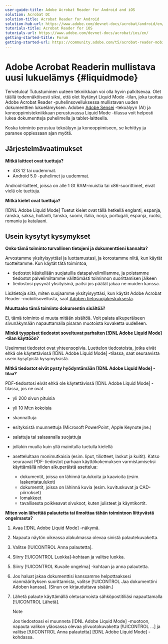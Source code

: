 ```yaml
---
user-guide-title: Adobe Acrobat Reader for Android and iOS
solution: Acrobat DC
solution-title: Acrobat Reader for Android
solution-hub-url: https://www.adobe.com/devnet-docs/acrobat/android/en/
tutorials-title: Acrobat Reader for iOS
tutorials-url: https://www.adobe.com/devnet-docs/acrobat/ios/en/
getting-started-title: Forum
getting-started-url: https://community.adobe.com/t5/acrobat-reader-mobile/bd-p/acrobat-reader-mobile?page=1&sort=latest_replies&filter=all
---
```


# Adobe Acrobat Readerin mullistava uusi lukuelämys {#liquidmode}

Tervetuloa! Tutustuminen uuteen tekniikkaan voi olla hyvin palkitsevaa. Olet täällä todennäköisesti siksi, että olet löytänyt Liquid Mode -tilan, joka tuottaa Adobe Acrobat Reader -puhelinsovelluksessa mullistavan uuden dokumenttien lukuelämyksen. Adoben [Adobe Sensei](https://www.adobe.com/fi/sensei.html) -tekoälyyn (AI) ja koneoppimistekniikkaan perustuvassa Liquid Mode -tilassa voit helposti lukea dokumentteja puhelimella ja tablet-laitteella.

Koska toiminto perustuu tekoälyyn ja koneoppimiseen, se kehittyy ja paranee oppiessaan ajan myötä.

## Järjestelmävaatimukset

**Mitkä laitteet ovat tuettuja?**

* iOS 12 tai uudemmat.
* Android 5.0 -puhelimet ja uudemmat. 

Android-laitteet, joissa on alle 1 Gt RAM-muistia tai x86-suorittimet, eivät vielä ole tuettuja.

**Mitkä kielet ovat tuettuja?**

[!DNL Adobe Liquid Mode] Tuetut kielet ovat tällä hetkellä englanti, espanja, ranska, saksa, hollanti, tanska, suomi, italia, norja, portugali, espanja, ruotsi, romania ja katalaani.

## Usein kysytyt kysymykset

**Onko tämä toiminto turvallinen tietojeni ja dokumenttieni kannalta?**

Arvostamme yksityisyyttäsi ja luottamustasi, ja korostamme niitä, kun käytät tuotteitamme. Kun käytät tätä toimintoa,

* tiedostot käsitellään suojatuilla datapalvelimillamme, ja poistamme tiedostot palvelimiltamme välittömästi toiminnon suorittamisen jälkeen
* tiedostosi pysyvät yksityisinä, paitsi jos päätät jakaa ne muiden kanssa.

Lisätietoja siitä, miten suojaamme yksityisyyttäsi, kun käytät Adobe Acrobat Reader -mobiilisovellusta, saat [Adoben tietosuojakeskuksesta](https://www.adobe.com/fi/privacy.html).

**Muuttaako tämä toiminto dokumentin sisältöä?**

Ei, tämä toiminto ei muuta mitään sisältöä. Voit palata alkuperäiseen sivunäkymään napauttamalla pisaran muotoista kuvaketta uudelleen.

**Minkä tyyppiset tiedostot soveltuvat parhaiten [!DNL Adobe Liquid Mode] -tilan käyttöön?**

Useimmat tiedostot ovat yhteensopivia. Luettelon tiedostoista, jotka eivät ehkä ole käytettävissä [!DNL Adobe Liquid Mode] -tilassa, saat seuraavista usein kysytyistä kysymyksistä. 

**Mitkä tiedostot eivät pysty hyödyntämään [!DNL Adobe Liquid Mode] -tilaa?**

PDF-tiedostosi eivät ehkä ole käytettävissä [!DNL Adobe Liquid Mode] -tilassa, jos ne ovat

* yli 200 sivun pituisia
* yli 10 Mt:n kokoisia
* skannattuja
* esityksistä muunnettuja (Microsoft PowerPoint, Apple Keynote jne.)
* salattuja tai salasanalla suojattuja
* jollakin muulla kuin yllä mainitulla tuetulla kielellä
* asettelultaan monimutkaisia (esim. liput, tiliotteet, laskut ja kuitit). Katso seuraavat PDF-tiedostot parhaan käyttökokemuksen varmistamiseksi käyttämällä niiden alkuperäistä asettelua:

    * dokumentit, joissa on lähinnä taulukoita ja kaavioita (esim. laskentataulukot)
    * dokumentit, joissa on lähinnä kuvia (esim. kuvituskuvat ja CAD-piirrokset)
    * lomakkeet
    * tavallisesta poikkeavat sivukoot, kuten julisteet ja käyntikortit.

**Miten voin lähettää palautetta tai ilmoittaa tähän toimintoon liittyvästä ongelmasta?**

1. Avaa [!DNL Adobe Liquid Mode] -näkymä.
1. Napauta näytön oikeassa alakulmassa olevaa sinistä palautekuvaketta.
1. Valitse [!UICONTROL Anna palautetta].
1. Siirry [!UICONTROL Luokka]-kohtaan ja valitse luokka.
1. Siirry [!UICONTROL Kuvaile ongelma] -kohtaan ja anna palautetta.
1. Jos haluat jakaa dokumenttisi kanssamme helpottaaksesi vianmäärityksen suorittamista, valitse [!UICONTROL Jaa dokumenttini Adoben kanssa]. (Sinun on kirjauduttava sisään.)
1. Lähetä palaute käyttämällä oletusarvoista sähköpostitiliäsi napauttamalla [!UICONTROL Lähetä].

   >[!NOTE]
   >
   >Jos tiedostoasi ei muunneta [!DNL Adobe Liquid Mode] -muotoon, napauta valikon yläosassa olevaa ylivuotokuvaketta [!UICONTROL ...] ja valitse [!UICONTROL Anna palautetta] [!DNL Adobe Liquid Mode] -kohdassa.
